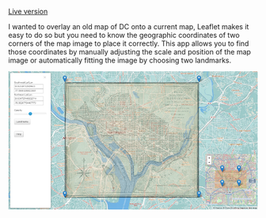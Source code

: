 [Live version](http://map-fitter.herokuapp.com)

I wanted to overlay an old map of DC onto a current map, Leaflet makes it easy to do so but you need to know the geographic coordinates of two corners of the map image to place it correctly. This app allows you to find those coordinates by manually adjusting the scale and position of the map image or automatically fitting the image by choosing two landmarks.

![](/map_fitter/static/images/image-overlay.png "screen")